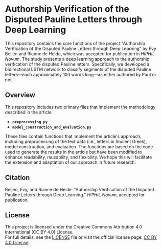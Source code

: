 # Authorship Verification of the Disputed Pauline Letters through Deep Learning

This repository contains the core functions of the project "Authorship Verification of the Disputed Pauline Letters through Deep Learning" by Evy Beijen and Rianne de Heide, which was accepted for publication in *HIPHIL Novum*. The study presents a deep learning approach to the authorship verification of the disputed Pauline letters. Specifically, we developed a bidirectional LSTM network to classify segments of the disputed Pauline letters—each approximately 100 words long—as either authored by Paul or not.

## Overview
This repository includes two primary files that implement the methodology described in the article:

- **`preprocessing.py`**
- **`model_construction_and_evaluation.py`**

These files contain functions that implement the article's approach, including preprocessing of the text data (i.e., letters in Ancient Greek), model construction, and evaluation. The functions are based on the code used to generate the results in the article but have been modified to enhance readability, reusability, and flexibility. We hope this will facilitate the extension and adaptation of our approach in future research.

## Citation

Beijen, Evy, and Rianne de Heide. "Authorship Verification of the Disputed Pauline Letters through Deep Learning." *HIPHIL Novum*, accepted for publication.

## License
This project is licensed under the Creative Commons Attribution 4.0 International (CC BY 4.0) License.  
For full details, see the [LICENSE](./LICENSE) file or visit the official license page: [CC BY 4.0 License](https://creativecommons.org/licenses/by/4.0/).
